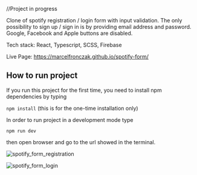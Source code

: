 //Project in progress

Clone of spotify registration / login form with input validation.
The only possibility to sign up / sign in is by providing email address and password. Google, Facebook and Apple buttons are disabled.

Tech stack: React, Typescript, SCSS, Firebase

Live Page: https://marcelfronczak.github.io/spotify-form/

## How to run project

If you run this project for the first time, you need to install npm dependencies by typing

```npm install``` (this is for the one-time installation only)

In order to run project in a development mode type

```npm run dev```

then open browser and go to the url showed in the terminal.


![spotify_form_registration](https://user-images.githubusercontent.com/107025566/223541479-3fb75afd-ab38-4b2b-93cb-183c7c010d62.jpg)

![spotify_form_login](https://user-images.githubusercontent.com/107025566/223541492-0b87080b-a10d-495b-abfb-8e48d3547f14.jpg)
